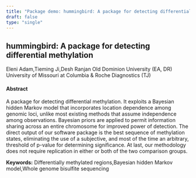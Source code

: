```yaml
---
title: "Package demo: hummingbird: A package for detecting differential methylation"
draft: false
type: "single"
---
```


## hummingbird: A package for detecting differential methylation
Eleni Adam,Tieming Ji,Desh Ranjan
Old Dominion University (EA, DR)
University of Missouri at Columbia & Roche Diagnostics (TJ)
#### Abstract

A package for detecting differential methylation. It exploits a Bayesian hidden Markov model that incorporates location dependence among genomic loci, unlike most existing methods that assume independence among observations. Bayesian priors are applied to permit information sharing across an entire chromosome for improved power of detection. The direct output of our software package is the best sequence of methylation states, eliminating the use of a subjective, and most of the time an arbitrary, threshold of p-value for determining significance. At last, our methodology does not require replication in either or both of the two comparison groups.

**Keywords:** Differentially methylated regions,Bayesian hidden Markov model,Whole genome bisulfite sequencing
